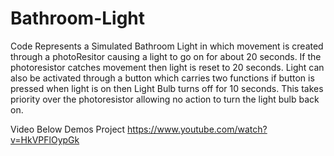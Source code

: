# Bathroom-Light
Code Represents a Simulated Bathroom Light in which movement is created through a photoResitor causing a light to go on for about 20 seconds. If the photoresistor catches movement then light is reset to 20 seconds. Light can also be activated through a button
which carries two functions if button is pressed when light is on then Light Bulb turns off for 10 seconds. This takes priority over the photoresistor allowing no action to turn the light bulb back on. 

Video Below Demos Project
https://www.youtube.com/watch?v=HkVPFlOypGk
